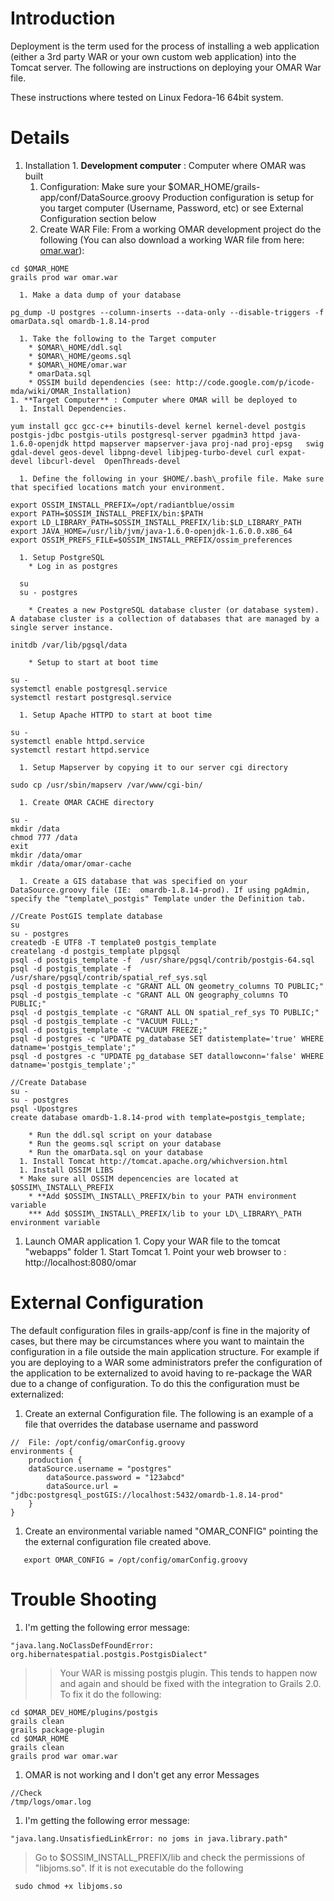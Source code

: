 # Introduction #

Deployment is the term used for the process of installing a web application (either a 3rd party WAR or your own custom web application) into the Tomcat server. The following are instructions on deploying your OMAR War file.

These instructions where tested on Linux Fedora-16 64bit system.


# Details #
  1. Installation
    1. **Development computer** : Computer where OMAR was built
      1. Configuration: Make sure your $OMAR\_HOME/grails-app/conf/DataSource.groovy Production configuration is setup for you target computer (Username, Password, etc) or see External Configuration section below
      1. Create WAR File: From a working OMAR development project do the following (You can also download a working WAR file from here: [omar.war](http://code.google.com/p/icode-mda/downloads/detail?name=omar.war&can=2&q=)):
```
cd $OMAR_HOME
grails prod war omar.war
```
      1. Make a data dump of your database
```
pg_dump -U postgres --column-inserts --data-only --disable-triggers -f omarData.sql omardb-1.8.14-prod 
```
      1. Take the following to the Target computer
        * $OMAR\_HOME/ddl.sql
        * $OMAR\_HOME/geoms.sql
        * $OMAR\_HOME/omar.war
        * omarData.sql
        * OSSIM build dependencies (see: http://code.google.com/p/icode-mda/wiki/OMAR_Installation)
    1. **Target Computer** : Computer where OMAR will be deployed to
      1. Install Dependencies.
```
yum install gcc gcc-c++ binutils-devel kernel kernel-devel postgis postgis-jdbc postgis-utils postgresql-server pgadmin3 httpd java-1.6.0-openjdk httpd mapserver mapserver-java proj-nad proj-epsg   swig  gdal-devel geos-devel libpng-devel libjpeg-turbo-devel curl expat-devel libcurl-devel  OpenThreads-devel 
```
      1. Define the following in your $HOME/.bash\_profile file. Make sure that specified locations match your environment.
```
export OSSIM_INSTALL_PREFIX=/opt/radiantblue/ossim
export PATH=$OSSIM_INSTALL_PREFIX/bin:$PATH
export LD_LIBRARY_PATH=$OSSIM_INSTALL_PREFIX/lib:$LD_LIBRARY_PATH
export JAVA_HOME=/usr/lib/jvm/java-1.6.0-openjdk-1.6.0.0.x86_64
export OSSIM_PREFS_FILE=$OSSIM_INSTALL_PREFIX/ossim_preferences
```
      1. Setup PostgreSQL
        * Log in as postgres
```
  su
  su - postgres
```
        * Creates a new PostgreSQL database cluster (or database system). A database cluster is a collection of databases that are managed by a single server instance.
```
initdb /var/lib/pgsql/data
```
        * Setup to start at boot time
```
su - 
systemctl enable postgresql.service
systemctl restart postgresql.service
```
      1. Setup Apache HTTPD to start at boot time
```
su - 
systemctl enable httpd.service
systemctl restart httpd.service
```
      1. Setup Mapserver by copying it to our server cgi directory
```
sudo cp /usr/sbin/mapserv /var/www/cgi-bin/
```
      1. Create OMAR CACHE directory
```
su - 
mkdir /data
chmod 777 /data
exit
mkdir /data/omar
mkdir /data/omar/omar-cache
```
      1. Create a GIS database that was specified on your DataSource.groovy file (IE:  omardb-1.8.14-prod). If using pgAdmin, specify the "template\_postgis" Template under the Definition tab.
```
//Create PostGIS template database
su
su - postgres
createdb -E UTF8 -T template0 postgis_template
createlang -d postgis_template plpgsql
psql -d postgis_template -f  /usr/share/pgsql/contrib/postgis-64.sql
psql -d postgis_template -f  /usr/share/pgsql/contrib/spatial_ref_sys.sql
psql -d postgis_template -c "GRANT ALL ON geometry_columns TO PUBLIC;"
psql -d postgis_template -c "GRANT ALL ON geography_columns TO PUBLIC;"
psql -d postgis_template -c "GRANT ALL ON spatial_ref_sys TO PUBLIC;"
psql -d postgis_template -c "VACUUM FULL;"
psql -d postgis_template -c "VACUUM FREEZE;"
psql -d postgres -c "UPDATE pg_database SET datistemplate='true' WHERE datname='postgis_template';"
psql -d postgres -c "UPDATE pg_database SET datallowconn='false' WHERE datname='postgis_template';"
```
```
//Create Database
su -
su - postgres
psql -Upostgres
create database omardb-1.8.14-prod with template=postgis_template;
```
        * Run the ddl.sql script on your database
        * Run the geoms.sql script on your database
        * Run the omarData.sql on your database
      1. Install Tomcat http://tomcat.apache.org/whichversion.html
      1. Install OSSIM LIBS
      * Make sure all OSSIM depencencies are located at $OSSIM\_INSTALL\_PREFIX
        * **Add $OSSIM\_INSTALL\_PREFIX/bin to your PATH environment variable
        *** Add $OSSIM\_INSTALL\_PREFIX/lib to your LD\_LIBRARY\_PATH environment variable
  1. Launch OMAR application
    1. Copy your WAR file to the tomcat "webapps" folder
    1. Start Tomcat
    1. Point your web browser to : http://localhost:8080/omar

# External Configuration #
The default configuration files in grails-app/conf is fine in the majority of cases, but there may be circumstances where you want to maintain the configuration in a file outside the main application structure. For example if you are deploying to a WAR some administrators prefer the configuration of the application to be externalized to avoid having to re-package the WAR due to a change of configuration. To do this the configuration must be externalized:

  1. Create an external Configuration file. The following is an example of a file that overrides the database username and password
```
//  File: /opt/config/omarConfig.groovy
environments {
    production {
	dataSource.username = "postgres"
        dataSource.password = "123abcd"
        dataSource.url = "jdbc:postgresql_postGIS://localhost:5432/omardb-1.8.14-prod"
    }
}
```
  1. Create an environmental variable named "OMAR\_CONFIG" pointing the the external configuration file created above.
```
   export OMAR_CONFIG = /opt/config/omarConfig.groovy
```


# Trouble Shooting #

  1. I'm getting the following error message:
```
"java.lang.NoClassDefFoundError: org.hibernatespatial.postgis.PostgisDialect"
```
> > Your WAR is missing postgis plugin.  This tends to happen now and again and should be fixed with the integration to Grails 2.0.
> > To fix it do the following:
```
cd $OMAR_DEV_HOME/plugins/postgis
grails clean
grails package-plugin
cd $OMAR_HOME
grails clean
grails prod war omar.war
```
  1. OMAR is not working and I don't get any error Messages
```
//Check 
/tmp/logs/omar.log
```
  1. I'm getting the following error message:
```
"java.lang.UnsatisfiedLinkError: no joms in java.library.path"
```

> Go to  $OSSIM\_INSTALL\_PREFIX/lib and check the permissions of "libjoms.so".  If it is not executable do the following
```
 sudo chmod +x libjoms.so
```